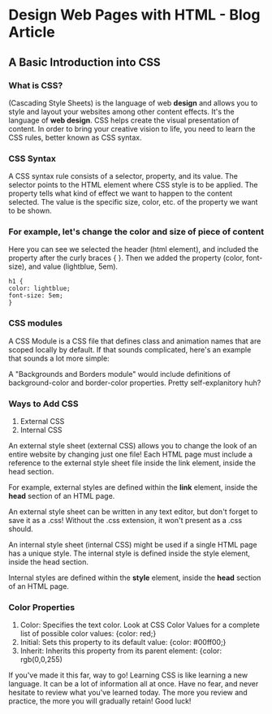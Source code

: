 # Design Web Pages with HTML - Blog Article

## A Basic Introduction into CSS

### What is CSS?

(Cascading Style Sheets) is the language of web **design** and allows you to style and layout your websites among other content effects. It's the language of **web design**. CSS helps create the visual presentation of content. In order to bring your creative vision to life, you need to learn the CSS rules, better known as CSS syntax. 

### CSS Syntax

A CSS syntax rule consists of a selector, property, and its value. The selector points to the HTML element where CSS style is to be applied. The property tells what kind of effect we want to happen to the content selected. The value is the specific size, color, etc. of the property we want to be shown.

### For example, let's change the color and size of piece of content

Here you can see we selected the header (html element), and included the property after the curly braces { }. Then we added the property (color, font-size), and value (lightblue, 5em).

```
h1 {
color: lightblue; 
font-size: 5em;
}
```

### CSS modules

A CSS Module is a CSS file that defines class and animation names that are scoped locally by default. If that sounds complicated, here's an example that sounds a lot more simple:

A "Backgrounds and Borders module" would include definitions of background-color and border-color properties. Pretty self-explanitory huh?


### Ways to Add CSS

1. External CSS
2. Internal CSS

An external style sheet (external CSS) allows you to change the look of an entire website by changing just one file!
Each HTML page must include a reference to the external style sheet file inside the link element, inside the head section.

For example, external styles are defined within the **link** element, inside the **head** section of an HTML page.

An external style sheet can be written in any text editor, but don't forget to save it as a .css! Without the .css extension, it won't present as a .css should. 

An internal style sheet (internal CSS) might be used if a single HTML page has a unique style. The internal style is defined inside the style element, inside the head section.

Internal styles are defined within the **style** element, inside the **head** section of an HTML page. 

### Color Properties

1. Color: Specifies the text color. Look at CSS Color Values for a complete list of possible color values: {color: red;}	
2. Initial:	Sets this property to its default value: {color: #00ff00;}
3. Inherit:	Inherits this property from its parent element: {color: rgb(0,0,255)

If you've made it this far, way to go! Learning CSS is like learning a new language. It can be a lot of information all at once. Have no fear, and never hesitate to review what you've learned today. The more you review and practice, the more you will gradually retain! Good luck!






